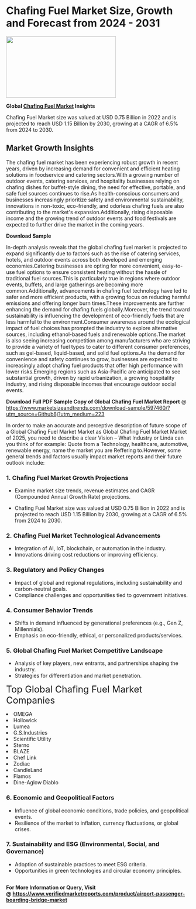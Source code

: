<H1>Chafing Fuel Market Size, Growth and Forecast from 2024 - 2031</H1><img class="aligncenter size-medium wp-image-584254" src="https://thirdeyenews.in/wp-content/uploads/2024/09/Global-Market-Research-300x168.jpeg" alt="" width="300" height="168" /><p><strong>Global&nbsp;<a href="https://www.marketsizeandtrends.com/download-sample/597460/?utm_source=Github8j?utm_medium=223">Chafing Fuel Market</a> Insights</strong></p><p>Chafing Fuel Market size was valued at USD 0.75 Billion in 2022 and is projected to reach USD 1.15 Billion by 2030, growing at a CAGR of 6.5% from 2024 to 2030.</p><p><h2>Market Growth Insights</h2> <p>The chafing fuel market has been experiencing robust growth in recent years, driven by increasing demand for convenient and efficient heating solutions in foodservice and catering sectors.With a growing number of outdoor events, catering services, and hospitality businesses relying on chafing dishes for buffet-style dining, the need for effective, portable, and safe fuel sources continues to rise.As health-conscious consumers and businesses increasingly prioritize safety and environmental sustainability, innovations in non-toxic, eco-friendly, and odorless chafing fuels are also contributing to the market's expansion.Additionally, rising disposable income and the growing trend of outdoor events and food festivals are expected to further drive the market in the coming years.</p> <p><strong>Download Sample</strong></p> <p>In-depth analysis reveals that the global chafing fuel market is projected to expand significantly due to factors such as the rise of catering services, hotels, and outdoor events across both developed and emerging economies.Catering businesses are opting for more convenient, easy-to-use fuel options to ensure consistent heating without the hassle of traditional fuel sources.This is particularly true in regions where outdoor events, buffets, and large gatherings are becoming more common.Additionally, advancements in chafing fuel technology have led to safer and more efficient products, with a growing focus on reducing harmful emissions and offering longer burn times.These improvements are further enhancing the demand for chafing fuels globally.Moreover, the trend toward sustainability is influencing the development of eco-friendly fuels that are less harmful to the environment.Consumer awareness around the ecological impact of fuel choices has prompted the industry to explore alternative sources, including ethanol-based fuels and renewable options.The market is also seeing increasing competition among manufacturers who are striving to provide a variety of fuel types to cater to different consumer preferences, such as gel-based, liquid-based, and solid fuel options.As the demand for convenience and safety continues to grow, businesses are expected to increasingly adopt chafing fuel products that offer high performance with lower risks.Emerging regions such as Asia-Pacific are anticipated to see substantial growth, driven by rapid urbanization, a growing hospitality industry, and rising disposable incomes that encourage outdoor social events.<p><span class=""><strong>Download Full PDF Sample Copy of Global Chafing Fuel Market Report</strong> @ <a href="https://www.marketsizeandtrends.com/download-sample/597460/?utm_source=Github8j?utm_medium=223" target="_blank">https://www.marketsizeandtrends.com/download-sample/597460/?utm_source=Github8j?utm_medium=223</a></span></p><p>In order to make an accurate and perceptive description of future scope of a Global&nbsp;Chafing Fuel Market Market as Global&nbsp;Chafing Fuel Market Market of 2025, you need to describe a clear Vision &ndash; What Industry or Linda can you think of for example: Quote from a Technology, healthcare, automotive, renewable energy, name the market you are Reffering to.However, some general trends and factors usually impact market reports and their future outlook include:</p><h3>1.&nbsp;<strong>Chafing Fuel Market Growth Projections</strong></h3><ul><li>Examine market size trends, revenue estimates and CAGR (Compounded Annual Growth Rate) projections.</li><li><p>Chafing Fuel Market size was valued at USD 0.75 Billion in 2022 and is projected to reach USD 1.15 Billion by 2030, growing at a CAGR of 6.5% from 2024 to 2030.</p></li></ul><h3>2.&nbsp;<strong>Chafing Fuel Market Technological Advancements</strong></h3><ul><li>Integration of AI, IoT, blockchain, or automation in the industry.</li><li>Innovations driving cost reductions or improving efficiency.</li></ul><h3>3.&nbsp;<strong>Regulatory and Policy Changes</strong></h3><ul><li>Impact of global and regional regulations, including sustainability and carbon-neutral goals.</li><li>Compliance challenges and opportunities tied to government initiatives.</li></ul><h3>4.&nbsp;<strong>Consumer Behavior Trends</strong></h3><ul><li>Shifts in demand influenced by generational preferences (e.g., Gen Z, Millennials).</li><li>Emphasis on eco-friendly, ethical, or personalized products/services.</li></ul><h3>5.&nbsp;<strong>Global Chafing Fuel Market Competitive Landscape</strong></h3><ul><li>Analysis of key players, new entrants, and partnerships shaping the industry.</li><li>Strategies for differentiation and market penetration.</li></ul><p data-pm-slice="1 1 []"><span style="color: inherit; font-family: inherit; font-size: 25px;">Top Global Chafing Fuel Market Companies</span></p><div class="" data-test-id=""><p><li> OMEGA</li><li> Hollowick</li><li> Lumea</li><li> G.S.Industries</li><li> Scientific Utility</li><li> Sterno</li><li> BLAZE</li><li> Chef Link</li><li> Zodiac</li><li> CandleLand</li><li> Flamos</li><li> Dine-Aglow Diablo</li></p></div><h3>6.&nbsp;<strong>Economic and Geopolitical Factors</strong></h3><ul><li>Influence of global economic conditions, trade policies, and geopolitical events.</li><li>Resilience of the market to inflation, currency fluctuations, or global crises.</li></ul><h3>7.&nbsp;<strong>Sustainability and ESG (Environmental, Social, and Governance)</strong></h3><ul><li>Adoption of sustainable practices to meet ESG criteria.</li><li>Opportunities in green technologies and circular economy principles.</li></ul><h2><strong style="font-size: 14px;">For More Information or Query, Visit @&nbsp;</strong><a style="background-color: #ffffff; font-size: 14px;" href="https://www.marketsizeandtrends.com/report/chafing-fuel-market/" target="_blank">https://www.verifiedmarketreports.com/product/airport-passenger-boarding-bridge-market</a></h2>